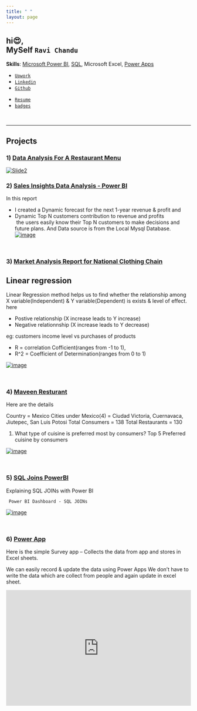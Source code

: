 ```yaml
---
title: " "
layout: page
---
```



  
## hi😍, <br> MySelf  **` Ravi Chandu `**  
 
**Skills**:  [Microsoft Power BI](https://ravi-chandu.github.io/Power-BI/),  [SQL](https://ravi-chandu.github.io/Sql/), Microsoft Excel, [Power Apps](https://ravi-chandu.github.io/Power-Apps/)
<br>

- [`Upwork`](https://www.upwork.com/freelancers/~010b229e26f21cd3c3)
- [`Linkedin`](https://www.linkedin.com/in/ravichandu1/)  
- [`Github`](https://github.com/ravi-chandu)  
<!-- - [`Contra`](https://contra.com/ravi_chandu) -->
- [`Resume`](https://github.com/ravi-chandu/ravi-chandu.github.io/files/7703243/Ravi.Chandu.Edru.pdf)
- [`badges`](https://www.credly.com/users/ravi-chandu-edru/badges)


<br/>

---

## Projects 

### 1) [Data Analysis For A Restaurant Menu](https://ravi-chandu.github.io/Data-analysis-for-a-restaurant-menu/) <br>

[![Slide2](https://user-images.githubusercontent.com/92777166/146717603-83081b75-b4df-43c7-b313-2ff9ffd6c134.JPG)](https://ravi-chandu.github.io/Data-analysis-for-a-restaurant-menu/)

### 2) [Sales Insights Data Analysis - Power BI](https://ravi-chandu.github.io/sales-Analysis/) <br>
In this report 
- I created a Dynamic forecast for the next 1-year revenue & profit and 
- Dynamic Top N customers contribution to revenue and profits <br>
 the users easily know their Top N customers to make decisions and future plans. And Data source is from the Local Mysql Database.
[![image](https://user-images.githubusercontent.com/92777166/139744332-5a42a730-5603-40ca-9f28-d92ad0f8899a.png)](https://ravi-chandu.github.io/sales-Analysis/)

<br/>

### 3) [Market Analysis Report for National Clothing Chain](https://ravi-chandu.github.io/Market-Analysis/)

## Linear regression
Linear Regression method helps us to find whether the relationship among X variable(Independent) & Y variable(Dependent) is exists & level of effect.
here 
- Postive relationship (X increase leads to Y increase)
- Negative relationnship (X increase leads to Y decrease)

eg: customers income level vs purchases of products

- R = correlation Cofficient(ranges from -1 to 1),
- R^2 = Coefficient of Determination(ranges from 0 to 1)

[![image](https://user-images.githubusercontent.com/92777166/139744702-7bc20c1d-bf3f-4f83-b5d2-3041a05f7414.png)](https://ravi-chandu.github.io/Market-Analysis/)

<br/>

### 4) [Maveen Resturant](https://ravi-chandu.github.io/Maveen-resturant/)
Here are the details

Country = Mexico
Cities under Mexico(4) = Ciudad Victoria, Cuernavaca, Jiutepec, San Luis Potosi
Total Consumers = 138
Total Restaurants = 130


1) What type of cuisine is preferred most by consumers?
Top 5 Preferred cuisine by consumers

[![image](https://user-images.githubusercontent.com/92777166/139804755-855de55a-c24e-471f-b240-1319030be0b4.png)](https://ravi-chandu.github.io/Maveen-resturant/)

<br/>

### 5) [SQL Joins PowerBI](https://ravi-chandu.github.io/SQL-Joins-Power-BI/)

Explaining SQL JOINs with Power BI

` Power BI Dashboard - SQL JOINs`

[![image](https://user-images.githubusercontent.com/92777166/139804865-285765de-0ebb-40dd-8e2f-6d26cf4d4b92.png)](https://ravi-chandu.github.io/SQL-Joins-Power-BI/)

<br/>

### 6) [Power App](https://ravi-chandu.github.io/Simple-Survey-app/)

Here is the simple Survey app – Collects the data from app and stores in Excel sheets.

We can easily record & update the data using Power Apps We don’t have to write the data which are collect from people and again update in excel sheet.

<iframe src="https://docs.google.com/presentation/d/e/2PACX-1vTuZnGcCJtwHLjCnwDMH5psCiBBD7RP7r2FjMvjHLCnxddGpvucnPku54HDvzACS59vQV29Pe_Y7oPm/embed?start=true&loop=true&delayms=3000" height="315" width="100%" allowfullscreen="" frameborder="0"></iframe>



